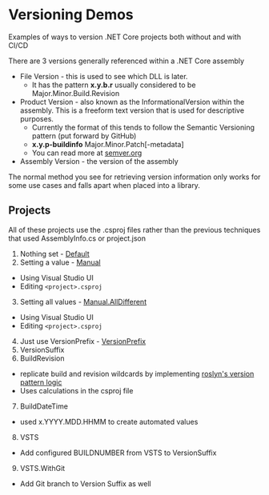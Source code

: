 # Versioning Demos
Examples of ways to version .NET Core projects both without and with CI/CD

There are 3 versions generally referenced within a .NET Core assembly
* File Version - this is used to see which DLL is later.
    * It has the pattern **x.y.b.r** usually considered to be Major.Minor.Build.Revision
* Product Version - also known as the InformationalVersion within the assembly. This is a freeform text version that is used for descriptive purposes.
    * Currently the format of this tends to follow the Semantic Versioning pattern (put forward by GitHub)
    * **x.y.p-buildinfo** Major.Minor.Patch[-metadata]
    * You can read more at [semver.org](https://semver.org/)
* Assembly Version - the version of the assembly

The normal method you see for retrieving version information only works for
some use cases and falls apart when placed into a library.

## Projects
All of these projects use the .csproj files rather than the previous techniques
that used AssemblyInfo.cs or project.json

1. Nothing set - [Default](Default\Default.vbproj)
2. Setting a value - [Manual](Manual\Manual.vbproj)
  - Using Visual Studio UI
  - Editing `<project>.csproj` 
3. Setting all values - [Manual.AllDifferent](Manual.AllDifferent\Manual.AllDifferent.vbproj)
  - Using Visual Studio UI
  - Editing `<project>.csproj` 
4. Just use VersionPrefix - [VersionPrefix](VersionPrefix\VersionPrefix.vbproj)
5. VersionSuffix
6. BuildRevision
  -  replicate build and revision wildcards by implementing [roslyn's version pattern logic](https://github.com/dotnet/roslyn/blob/614299ff83da9959fa07131c6d0ffbc58873b6ae/src/Compilers/Core/Portable/VersionHelper.cs#L187-L202) 
  -  Uses calculations in the csproj file
7. BuildDateTime
  - used x.YYYY.MDD.HHMM to create automated values
8. VSTS
  - Add configured BUILDNUMBER from VSTS to VersionSuffix
9. VSTS.WithGit
  - Add Git branch to Version Suffix as well
